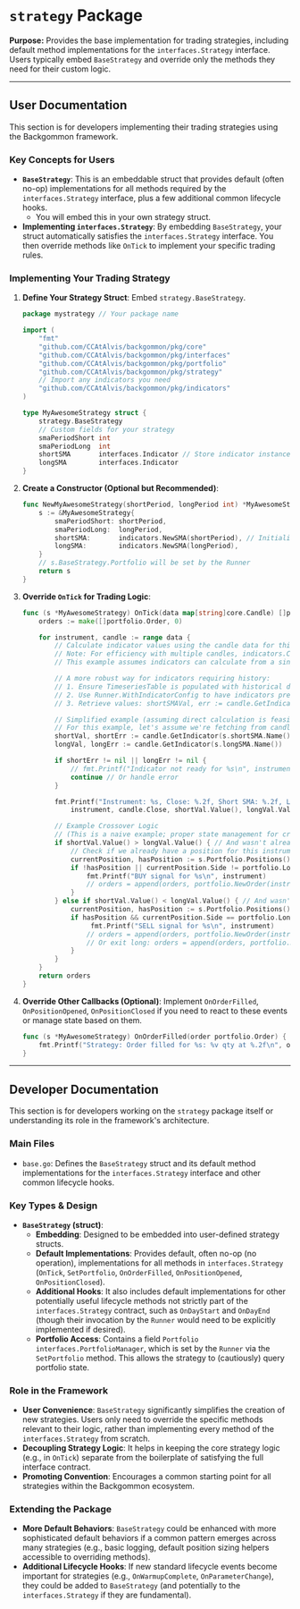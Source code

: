# `strategy` Package

**Purpose:**
Provides the base implementation for trading strategies, including default method implementations for the `interfaces.Strategy` interface. Users typically embed `BaseStrategy` and override only the methods they need for their custom logic.

---

## User Documentation

This section is for developers implementing their trading strategies using the Backgommon framework.

### Key Concepts for Users

*   **`BaseStrategy`**: This is an embeddable struct that provides default (often no-op) implementations for all methods required by the `interfaces.Strategy` interface, plus a few additional common lifecycle hooks.
    *   You will embed this in your own strategy struct.
*   **Implementing `interfaces.Strategy`**: By embedding `BaseStrategy`, your struct automatically satisfies the `interfaces.Strategy` interface. You then override methods like `OnTick` to implement your specific trading rules.

### Implementing Your Trading Strategy

1.  **Define Your Strategy Struct**: Embed `strategy.BaseStrategy`.
    ```go
    package mystrategy // Your package name

    import (
        "fmt"
        "github.com/CCAtAlvis/backgommon/pkg/core"
        "github.com/CCAtAlvis/backgommon/pkg/interfaces"
        "github.com/CCAtAlvis/backgommon/pkg/portfolio"
        "github.com/CCAtAlvis/backgommon/pkg/strategy"
        // Import any indicators you need
        "github.com/CCAtAlvis/backgommon/pkg/indicators"
    )

    type MyAwesomeStrategy struct {
        strategy.BaseStrategy
        // Custom fields for your strategy
        smaPeriodShort int
        smaPeriodLong  int
        shortSMA       interfaces.Indicator // Store indicator instances
        longSMA        interfaces.Indicator
    }
    ```

2.  **Create a Constructor (Optional but Recommended)**:
    ```go
    func NewMyAwesomeStrategy(shortPeriod, longPeriod int) *MyAwesomeStrategy {
        s := &MyAwesomeStrategy{
            smaPeriodShort: shortPeriod,
            smaPeriodLong:  longPeriod,
            shortSMA:       indicators.NewSMA(shortPeriod), // Initialize indicators
            longSMA:        indicators.NewSMA(longPeriod),
        }
        // s.BaseStrategy.Portfolio will be set by the Runner
        return s
    }
    ```

3.  **Override `OnTick` for Trading Logic**:
    ```go
    func (s *MyAwesomeStrategy) OnTick(data map[string]core.Candle) []portfolio.Order {
        orders := make([]portfolio.Order, 0)

        for instrument, candle := range data {
            // Calculate indicator values using the candle data for this instrument
            // Note: For efficiency with multiple candles, indicators.Calculate might need full history or use pre-calculated values on candles
            // This example assumes indicators can calculate from a single candle or recent history if managed internally or via TimeseriesTable

            // A more robust way for indicators requiring history:
            // 1. Ensure TimeseriesTable is populated with historical data.
            // 2. Use Runner.WithIndicatorConfig to have indicators pre-calculated on candles.
            // 3. Retrieve values: shortSMAVal, err := candle.GetIndicator(s.shortSMA.Name())

            // Simplified example (assuming direct calculation is feasible here or values are on candle)
            // For this example, let's assume we're fetching from candle after runner pre-calculation
            shortVal, shortErr := candle.GetIndicator(s.shortSMA.Name())
            longVal, longErr := candle.GetIndicator(s.longSMA.Name())

            if shortErr != nil || longErr != nil {
                // fmt.Printf("Indicator not ready for %s\n", instrument)
                continue // Or handle error
            }

            fmt.Printf("Instrument: %s, Close: %.2f, Short SMA: %.2f, Long SMA: %.2f\n", 
                instrument, candle.Close, shortVal.Value(), longVal.Value())

            // Example Crossover Logic
            // (This is a naive example; proper state management for crossover is needed)
            if shortVal.Value() > longVal.Value() { // And wasn't already crossed over
                // Check if we already have a position for this instrument
                currentPosition, hasPosition := s.Portfolio.Positions()[instrument]
                if !hasPosition || currentPosition.Side != portfolio.Long {
                    fmt.Printf("BUY signal for %s\n", instrument)
                    // orders = append(orders, portfolio.NewOrder(instrument, portfolio.Long, portfolio.Entry, 100, 1.0 /* price, leverage */))
                }
            } else if shortVal.Value() < longVal.Value() { // And wasn't already crossed under
                currentPosition, hasPosition := s.Portfolio.Positions()[instrument]
                if hasPosition && currentPosition.Side == portfolio.Long {
                     fmt.Printf("SELL signal for %s\n", instrument)
                    // orders = append(orders, portfolio.NewOrder(instrument, portfolio.Short, portfolio.Entry, 100, 1.0 /* price, leverage */)) // If shorting allowed
                    // Or exit long: orders = append(orders, portfolio.NewOrder(instrument, portfolio.Long, portfolio.Exit, currentPosition.Quantity, 1.0))
                }
            }
        }
        return orders
    }
    ```

4.  **Override Other Callbacks (Optional)**: Implement `OnOrderFilled`, `OnPositionOpened`, `OnPositionClosed` if you need to react to these events or manage state based on them.
    ```go
    func (s *MyAwesomeStrategy) OnOrderFilled(order portfolio.Order) {
        fmt.Printf("Strategy: Order filled for %s: %v qty at %.2f\n", order.Instrument, order.Quantity, order.Price)
    }
    ```

---

## Developer Documentation

This section is for developers working on the `strategy` package itself or understanding its role in the framework's architecture.

### Main Files

*   `base.go`: Defines the `BaseStrategy` struct and its default method implementations for the `interfaces.Strategy` interface and other common lifecycle hooks.

### Key Types & Design

*   **`BaseStrategy` (struct)**:
    *   **Embedding**: Designed to be embedded into user-defined strategy structs.
    *   **Default Implementations**: Provides default, often no-op (no operation), implementations for all methods in `interfaces.Strategy` (`OnTick`, `SetPortfolio`, `OnOrderFilled`, `OnPositionOpened`, `OnPositionClosed`).
    *   **Additional Hooks**: It also includes default implementations for other potentially useful lifecycle methods not strictly part of the `interfaces.Strategy` contract, such as `OnDayStart` and `OnDayEnd` (though their invocation by the `Runner` would need to be explicitly implemented if desired).
    *   **Portfolio Access**: Contains a field `Portfolio interfaces.PortfolioManager`, which is set by the `Runner` via the `SetPortfolio` method. This allows the strategy to (cautiously) query portfolio state.

### Role in the Framework

*   **User Convenience**: `BaseStrategy` significantly simplifies the creation of new strategies. Users only need to override the specific methods relevant to their logic, rather than implementing every method of the `interfaces.Strategy` from scratch.
*   **Decoupling Strategy Logic**: It helps in keeping the core strategy logic (e.g., in `OnTick`) separate from the boilerplate of satisfying the full interface contract.
*   **Promoting Convention**: Encourages a common starting point for all strategies within the Backgommon ecosystem.

### Extending the Package

*   **More Default Behaviors**: `BaseStrategy` could be enhanced with more sophisticated default behaviors if a common pattern emerges across many strategies (e.g., basic logging, default position sizing helpers accessible to overriding methods).
*   **Additional Lifecycle Hooks**: If new standard lifecycle events become important for strategies (e.g., `OnWarmupComplete`, `OnParameterChange`), they could be added to `BaseStrategy` (and potentially to the `interfaces.Strategy` if they are fundamental). 